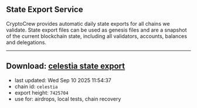 ## State Export Service
CryptoCrew provides automatic daily state exports for all chains we validate. State export files can be used as genesis files and are a snapshot of the current blockchain state, including all validators, accounts, balances and delegations.

---
**Download: [celestia state export](https://dl-eu2.ccvalidators.com/SERVICE/celestia/celestia_export_7425704.json)**
---

- last updated: Wed Sep 10 2025 11:54:37
- chain id: `celestia`
- export height: `7425704`
- use for: airdrops, local tests, chain recovery
